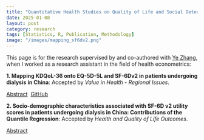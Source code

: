 ```yaml
---
title: "Quantitative Health Studies on Quality of Life and Social Determinants of Diseases"
date: 2025-01-08
layout: post
category: research
tags: [Statistics, R, Publication, Methodology]
image: "/images/mapping_sf6dv2.png"
---
```


This page is for the research supervised by and co-authored with [Ye Zhang](https://www.researchgate.net/profile/Ye-Zhang-58), when I worked as a research assistant in the field of health econometrics:

<div class="research-item">
  <p><strong>1. Mapping KDQoL-36 onto EQ-5D-5L and SF-6Dv2 in patients undergoing dialysis in China</strong>: Accepted by <em>Value in Health - Regional Issues</em>.</p>
  <div style="display: flex; gap: 0.5rem;">
    <a href="#" class="custom-button" onclick="toggleAbstract('abstract1'); return false;">Abstract</a>
    <a href="https://github.com/MoonEater0912/ALDVMM_Cross_Validation" target="_blank" class="custom-button">GitHub</a>
  </div>
  <div id="abstract1" style="display:none; border:1px dashed #aaa; padding:0.5rem; margin-top:0.5rem;">
    To develop the mapping algorithms from Kidney Disease Quality of Life-36 (KDQoL-36) scores onto the EQ-5D-5L and SF-6Dv2 utility values among the dialysis patients in China. We used data from a cross-sectional multicenter survey study in China to map KDQoL-36 onto EQ-5D-5L and SF-6Dv2. The conceptual overlap between the KDQoL-36 and the EQ-5D-5L or SF-6Dv2 was evaluated by Spearman’s correlation coefficients. Direct mapping, including OLS, GLM, Beta Regression Model (BRM), Tobit Regression Model (TRM), Censored Least Absolute Deviations model (CLAD) and Adjusted Limited Dependent Variable Mixture Model (ALDVMM), and response mapping, Seemingly UnRelated Ordered Probit Model (SUROPM), were used to derive mapping functions using the dataset. The model performance was assessed by mean absolute error (MAE) and root mean square error (RMSE) using cross-validation. A total of 378 patients (50.53% female; mean [SD] age: 49.05 [13.34]) were included in this study. The mean utility values of EQ-5D-5L and SF-6Dv2 were 0.72 and 0.57, respectively. When mapping to EQ-5D-5L, the ALDVMM with 1 component was the best-performing model (MAE = 0.1579, RMSE = 0.2289). When mapping to SF-6Dv2, the TRM was the best-performing model (MAE = 0.1108, RMSE = 0.1508). Generally, KDQoL-36 subscale scores with their square was the optimal predictor set among each model. Overall, models using KDQoL-36 subscale scores showed better fit than using the Kidney Disease Component Summary. ALDVMM and TRM models with the KDQoL-36 scores can be used to predict the EQ-5D-5L and SF-6Dv2 utility values, respectively, among dialysis patients in China.
  </div>
</div>

<div class="research-item">
  <p><strong>2. Socio-demographic characteristics associated with SF-6D v2 utility scores in patients undergoing dialysis in China: Contributions of the Quantile Regression</strong>: Accepted by <em>Health and Quality of Life Outcomes</em>.</p>
  <div style="display: flex; gap: 0.5rem;">
    <a href="#" class="custom-button" onclick="toggleAbstract('abstract1'); return false;">Abstract</a>
    <!-- <a href="https://github.com/MoonEater0912/ALDVMM_Cross_Validation" target="_blank" class="custom-button">GitHub</a> -->
  </div>
  <div id="abstract2" style="display:none; border:1px dashed #aaa; padding:0.5rem; margin-top:0.5rem;">
    Generic preference-based instruments, such as the Short Form 6-Dimensions (SF-6D) and EuroQol 5-Dimensions (EQ-5D), can generate utility scores that facilitate the estimation of health-related quality of life (HRQoL) which is commonly used in cost-utility analysis. This study investigated the associations between utility scores and potential socio-demographic factors in Chinese patients with dialysis using quantile regression. Patients were recruited in a multicenter survey conducted between November 2023 and January 2024 for dialysis patients in China. Patient responses to the SF-6D version 2 (SF-6D v2) instruments were used to calculate utility scores. The relationships between utility scores and potential socio-demographic factors were examined using both Ordinary Least Squares (OLS) and quantile regression models. The Wald test was employed to test the differences in coefficients across quantiles in quantile regression. Model performance was assessed using 5-fold cross-validation. A total of 378 patients were included. Age, education level, having a loan due to illness, currently working, monthly income > 8000 and number of comorbidities were associated with utility scores. The quantile regression coefficients and Wald test suggested that the size of the associations between the utility scores and factors varied along with the utility score distribution. Quantile regression yielded more accurate fitted and predicted values compared to OLS regression. Quantile regression offers a valuable complement in analyzing factors associated with utility scores among Chinese dialysis patients. For policymakers, differentiated nonclinical strategies may be needed to improve HRQoL across varying health states within this population.
  </div>
</div>

<script>
function toggleAbstract(id) {
  var elem = document.getElementById(id);
  if (elem.style.display === "none") {
    elem.style.display = "block";
  } else {
    elem.style.display = "none";
  }
}
</script>